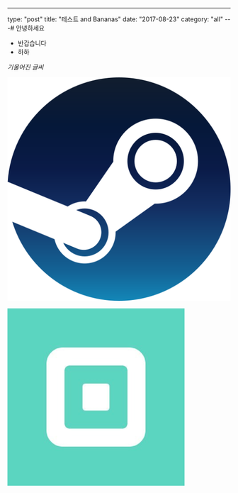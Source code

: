 ---

type: "post"
title: "테스트 and Bananas"
date: "2017-08-23"
category: "all"
---# 안녕하세요

- 반갑습니다
- 하하

_기울어진 글씨_

<img alt="테스트" src="/src/images/icon.png">

![Untitled](./image/test.png)
